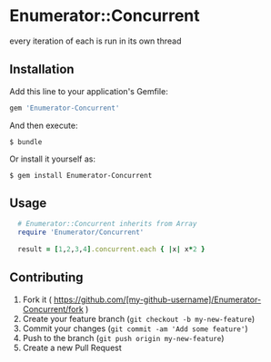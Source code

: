 # Enumerator::Concurrent

every iteration of each is run in its own thread

## Installation

Add this line to your application's Gemfile:

```ruby
gem 'Enumerator-Concurrent'
```

And then execute:

    $ bundle

Or install it yourself as:

    $ gem install Enumerator-Concurrent

## Usage

```ruby
  # Enumerator::Concurrent inherits from Array
  require 'Enumerator/Concurrent'
  
  result = [1,2,3,4].concurrent.each { |x| x*2 }
```

## Contributing

1. Fork it ( https://github.com/[my-github-username]/Enumerator-Concurrent/fork )
2. Create your feature branch (`git checkout -b my-new-feature`)
3. Commit your changes (`git commit -am 'Add some feature'`)
4. Push to the branch (`git push origin my-new-feature`)
5. Create a new Pull Request
